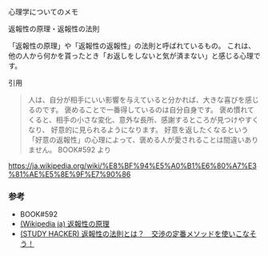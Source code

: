 心理学についてのメモ

返報性の原理・返報性の法則

「返報性の原理」や「返報性の返報性」の法則と呼ばれているもの。
これは、他の人から何かを貰ったとき「お返しをしないと気が済まない」と感じる心理です。

引用
> 人は、自分が相手にいい影響を与えていると分かれば、大きな喜びを感じるのです。
> 褒めることで一番得しているのは自分自身です。
> 褒め慣れてくると、相手の小さな変化、意外な長所、感謝するところが見つけやすくなり、
> 好意的に見られるようになります。
> 好意を返したくなるという「好意の返報性」の心理によって、褒める人が愛されることは間違いありません。
BOOK#592 より

https://ja.wikipedia.org/wiki/%E8%BF%94%E5%A0%B1%E6%80%A7%E3%81%AE%E5%8E%9F%E7%90%86

### 参考
- BOOK#592
- [(Wikipedia ja) 返報性の原理](https://ja.wikipedia.org/wiki/%E8%BF%94%E5%A0%B1%E6%80%A7%E3%81%AE%E5%8E%9F%E7%90%86)
- [(STUDY HACKER) 返報性の法則とは？　交渉の定番メソッドを使いこなそう！](https://studyhacker.net/what-is-reciprocity)
